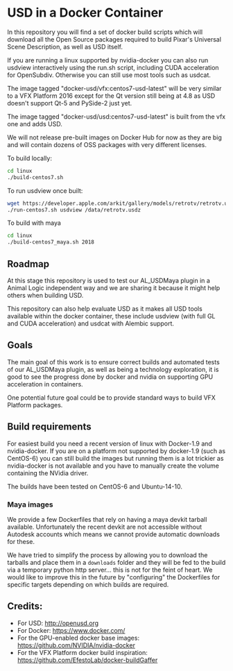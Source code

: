 # USD in a Docker Container

In this repository you will find a set of docker build scripts which will
download all the Open Source packages required to build Pixar's
Universal Scene Description, as well as USD itself.

If you are running a linux supported by nvidia-docker you can also run usdview
interactively using the run.sh script, including CUDA acceleration for OpenSubdiv.
Otherwise you can still use most tools such as usdcat.

The image tagged "docker-usd/vfx:centos7-usd-latest" will be very similar to a VFX Platform 2016
except for the Qt version still being at 4.8 as USD doesn't support Qt-5 and PySide-2 just yet.

The image tagged "docker-usd/usd:centos7-usd-latest" is built from the vfx one and adds
USD.

We will not release pre-built images on Docker Hub for now as they are big and
will contain dozens of OSS packages with very different licenses.


To build locally:
```bash
cd linux
./build-centos7.sh
```

To run usdview once built:
```bash
wget https://developer.apple.com/arkit/gallery/models/retrotv/retrotv.usdz --output-document=../data/retrotv.usdz
./run-centos7.sh usdview /data/retrotv.usdz
```

To build with maya
```bash
cd linux
./build-centos7_maya.sh 2018
```

## Roadmap
At this stage this repository is used to test our AL_USDMaya plugin in a Animal Logic independent way and we are sharing it
because it might help others when building USD.

This repository can also help evaluate USD as it makes all USD tools available
within the docker container, these include usdview (with full GL and CUDA acceleration)
and usdcat with Alembic support.

## Goals
The main goal of this work is to ensure correct builds and automated tests of our AL_USDMaya plugin, as well as being
a technology exploration, it is good to see the progress done by docker and nvidia on supporting GPU acceleration in
containers.

One potential future goal could be to provide standard ways to build VFX Platform packages.

## Build requirements
For easiest build you need a recent version of linux with Docker-1.9 and
nvidia-docker.
If you are on a platform not supported by docker-1.9 (such as CentOS-6) you can
still build the images but running them is a lot trickier as nvidia-docker is
not available and you have to manually create the volume containing the NVidia driver.

The builds have been tested on CentOS-6 and Ubuntu-14-10.

### Maya images
We provide a few Dockerfiles that rely on having a maya devkit tarball available. Unfortunately the recent devkit are not accessible without Autodesk accounts which means we cannot provide automatic downloads for these.

We have tried to simplify the process by allowing you to download the tarballs and place them in a `downloads` folder and they will be fed to the build via a temporary python http server... this is not for the feint of heart. We would like to improve this in the future by "configuring" the Dockerfiles for specific targets depending on which builds are required.

## Credits:
* For USD: http://openusd.org
* For Docker: https://www.docker.com/
* For the GPU-enabled docker base images: https://github.com/NVIDIA/nvidia-docker
* For the VFX Platform docker build inspiration: https://github.com/EfestoLab/docker-buildGaffer
